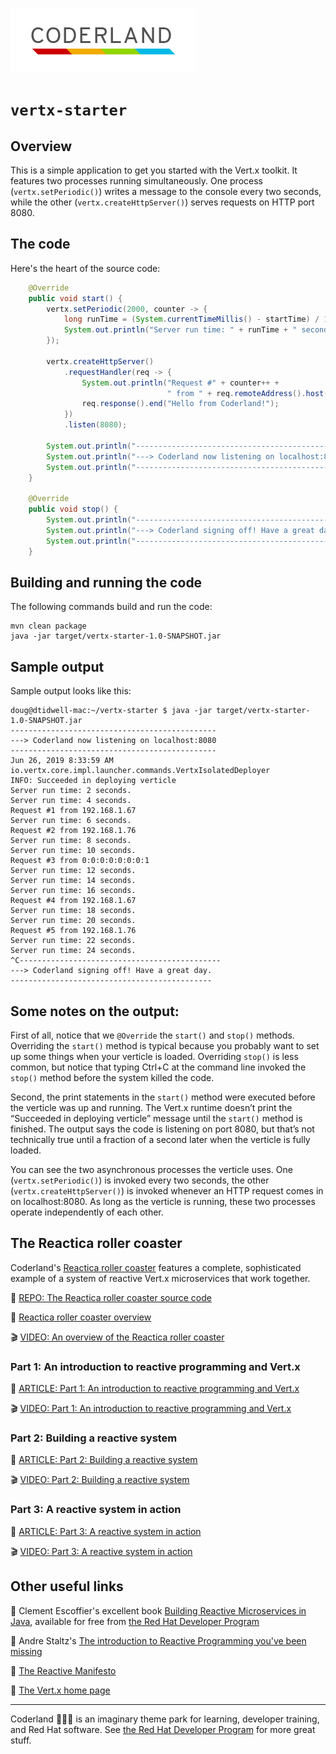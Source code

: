 ![Coderland logo](images/Coderland_logo.png)

# `vertx-starter`

## Overview

This is a simple application to get you started with the Vert.x toolkit. 
It features
two processes running simultaneously. One process (`vertx.setPeriodic()`) 
writes a message to the
console every two seconds, while the other (`vertx.createHttpServer()`) 
serves requests on HTTP port 8080. 

## The code

Here's the heart of the source code: 

```Java
    @Override
    public void start() {
        vertx.setPeriodic(2000, counter -> {
            long runTime = (System.currentTimeMillis() - startTime) / 1000;
            System.out.println("Server run time: " + runTime + " seconds.");
        });

        vertx.createHttpServer()
            .requestHandler(req -> {
                System.out.println("Request #" + counter++ +
                                   " from " + req.remoteAddress().host());
                req.response().end("Hello from Coderland!");
            })
            .listen(8080);
        
        System.out.println("----------------------------------------------");
        System.out.println("---> Coderland now listening on localhost:8080");
        System.out.println("----------------------------------------------");
    }

    @Override
    public void stop() {
        System.out.println("---------------------------------------------");
        System.out.println("---> Coderland signing off! Have a great day.");
        System.out.println("---------------------------------------------");
    }
```

## Building and running the code

The following commands build and run the code: 

```
mvn clean package
java -jar target/vertx-starter-1.0-SNAPSHOT.jar
```

## Sample output 

Sample output looks like this: 

```
doug@dtidwell-mac:~/vertx-starter $ java -jar target/vertx-starter-1.0-SNAPSHOT.jar 
----------------------------------------------
---> Coderland now listening on localhost:8080
----------------------------------------------
Jun 26, 2019 8:33:59 AM io.vertx.core.impl.launcher.commands.VertxIsolatedDeployer
INFO: Succeeded in deploying verticle
Server run time: 2 seconds.
Server run time: 4 seconds.
Request #1 from 192.168.1.67
Server run time: 6 seconds.
Request #2 from 192.168.1.76
Server run time: 8 seconds.
Server run time: 10 seconds.
Request #3 from 0:0:0:0:0:0:0:1
Server run time: 12 seconds.
Server run time: 14 seconds.
Server run time: 16 seconds.
Request #4 from 192.168.1.67
Server run time: 18 seconds.
Server run time: 20 seconds.
Request #5 from 192.168.1.76
Server run time: 22 seconds.
Server run time: 24 seconds.
^C---------------------------------------------
---> Coderland signing off! Have a great day.
---------------------------------------------
```

## Some notes on the output: 

First of all, notice that we `@Override` the `start()` and `stop()` methods. 
Overriding the `start()` method is typical because you probably want to set 
up some things when your verticle is loaded. Overriding `stop()` is less 
common, but notice that typing Ctrl+C at the command line invoked the `stop()` 
method before the system killed the code. 
 
Second, the print statements in the `start()` method were executed before the 
verticle was up and running. The Vert.x runtime doesn’t print the 
“Succeeded in deploying verticle” message until the `start()` method is 
finished. The output says the code is listening on port 8080, but that’s not
technically true until a fraction of a second later when the verticle is fully loaded. 
 
You can see the two asynchronous processes the verticle uses. 
One (`vertx.setPeriodic()`) is invoked every 
two seconds, the other (`vertx.createHttpServer()`) is invoked whenever an 
HTTP request comes in on localhost:8080. 
As long as the verticle is running, these two processes operate 
independently of each other.

## The Reactica roller coaster

Coderland's [Reactica roller coaster](https://developers.redhat.com/coderland/reactive)
features a complete, sophisticated example of a system 
of reactive Vert.x microservices that work together. 

:gift: [REPO: The Reactica roller coaster source code](https://github.com/reactica/rhte-demo)

:page_facing_up: [Reactica roller coaster overview](https://developers.redhat.com/coderland/reactive/)

:clapper: [VIDEO: An overview of the Reactica roller coaster](https://youtu.be/)

### Part 1: An introduction to reactive programming and Vert.x 

:page_facing_up: [ARTICLE: Part 1: An introduction to reactive programming and Vert.x](https://developers.redhat.com/coderland/reactive/reactive-intro)

:clapper: [VIDEO: Part 1: An introduction to reactive programming and Vert.x](https://youtu.be/)

### Part 2: Building a reactive system

:page_facing_up: [ARTICLE: Part 2: Building a reactive system](https://developers.redhat.com/coderland/reactive/building-a-reactive-system/)

:clapper: [VIDEO: Part 2: Building a reactive system](https://youtu.be/)

### Part 3: A reactive system in action

:page_facing_up: [ARTICLE: Part 3: A reactive system in action](https://developers.redhat.com/coderland/reactive/reactive-system-in-action/)

:clapper: [VIDEO: Part 3: A reactive system in action](https://youtu.be/)

## Other useful links

:book: Clement Escoffier's excellent book [Building Reactive Microservices in Java](https://developers.redhat.com/books/building-reactive-microservices-java/old/), available for free from [the Red Hat Developer Program](https://developers.redhat.com/)

:page_facing_up: Andre Staltz's [The introduction to Reactive Programming you've been missing](https://gist.github.com/staltz/868e7e9bc2a7b8c1f754)

:page_facing_up: [The Reactive Manifesto](https://www.reactivemanifesto.org/)

:page_facing_up: [The Vert.x home page](https://vertx.io)

***

Coderland :roller_coaster::rocket::ferris_wheel: is an imaginary theme park for learning, developer training, and Red Hat software. See [the Red Hat Developer Program](https://developers.redhat.com/) for more great stuff.